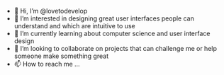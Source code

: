 - 👋 Hi, I’m @lovetodevelop
- 👀 I’m interested in designing great user interfaces people can understand and which are intuitive to use
- 🌱 I’m currently learning about computer science and user interface design
- 💞️ I’m looking to collaborate on projects that can challenge me or help someone make something great
- 📫 How to reach me ...

<!---
lovetodevelop/lovetodevelop is a ✨ special ✨ repository because its `README.md` (this file) appears on your GitHub profile.
You can click the Preview link to take a look at your changes.
--->

